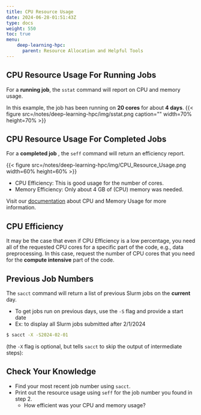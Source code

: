 ```yaml
---
title: CPU Resource Usage
date: 2024-06-28-01:51:43Z
type: docs 
weight: 550
toc: true
menu: 
    deep-learning-hpc:
      parent: Resource Allocation and Helpful Tools  
---
```



## CPU Resource Usage For Running Jobs

For a  __running job__, the `sstat` command will report on CPU and memory usage.  

In this example, the job has been running on **20 cores** for about **4 days**.
{{< figure src=/notes/deep-learning-hpc/img/sstat.png caption="" width=70% height=70% >}}


## CPU Resource Usage For Completed Jobs

For a  __completed job__ , the `seff` command will return an efficiency report.

{{< figure src=/notes/deep-learning-hpc/img/CPU_Resource_Usage.png width=60% height=60% >}}

* CPU Efficiency: This is good usage for the number of cores.
* Memory Efficiency: Only about 4 GB of (CPU) memory was needed.

Visit our [documentation](https://www.rc.virginia.edu/userinfo/hpc/slurm/#cpu-and-memory-usage) about CPU and Memory Usage for more information. 


## CPU Efficiency

It may be the case that even if CPU Efficiency is a low percentage, you need all of the requested CPU cores for a specific part of the code, e.g., data preprocessing. In this case, request the number of CPU cores that you need for the **compute intensive** part of the code.


## Previous Job Numbers

The `sacct` command will return a list of previous Slurm jobs on the __current__ day.
* To get jobs run on previous days, use the `-S` flag and provide a start date
* Ex: to display all Slurm jobs submitted after 2/1/2024
```bash
$ sacct -X -S2024-02-01
```
(the `-X` flag is optional, but tells `sacct` to skip the output of intermediate steps):


## Check Your Knowledge 

* Find your most recent job number using `sacct`.
* Print out the resource usage using `seff` for the job number you found in step 2.
  * How efficient was your CPU and memory usage?